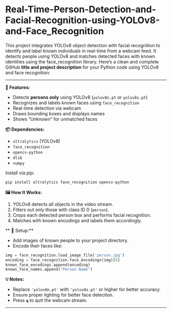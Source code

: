 # **Real-Time-Person-Detection-and-Facial-Recognition-using-YOLOv8-and-Face_Recognition**
This project integrates YOLOv8 object detection with facial recognition to identify and label known individuals in real-time from a webcam feed. It detects people using YOLOv8 and matches detected faces with known identities using the face_recognition library.
Here’s a clean and complete GitHub **title and project description** for your Python code using YOLOv8 and face recognition:

---
**🚀 Features:**

* Detects **persons only** using YOLOv8 (`yolov8n.pt` or `yolov8s.pt`)
* Recognizes and labels known faces using `face_recognition`
* Real-time detection via webcam
* Draws bounding boxes and displays names
* Shows “Unknown” for unmatched faces

**📦 Dependencies:**

* `ultralytics` (YOLOv8)
* `face_recognition`
* `opencv-python`
* `dlib`
* `numpy`

Install via pip:

```bash
pip install ultralytics face_recognition opencv-python
```

**🖼 How It Works:**

1. YOLOv8 detects all objects in the video stream.
2. Filters out only those with class ID 0 (`person`).
3. Crops each detected person box and performs facial recognition.
4. Matches with known encodings and labels them accordingly.

** 📁 Setup:**

* Add images of known people to your project directory.
* Encode their faces like:

```python
img = face_recognition.load_image_file('person.jpg')
encoding = face_recognition.face_encodings(img)[0]
known_face_encodings.append(encoding)
known_face_names.append("Person Name")
```

**💡 Notes:**

* Replace `'yolov8n.pt'` with `'yolov8s.pt'` or higher for better accuracy.
* Ensure proper lighting for better face detection.
* Press **`q`** to quit the webcam stream.

---
